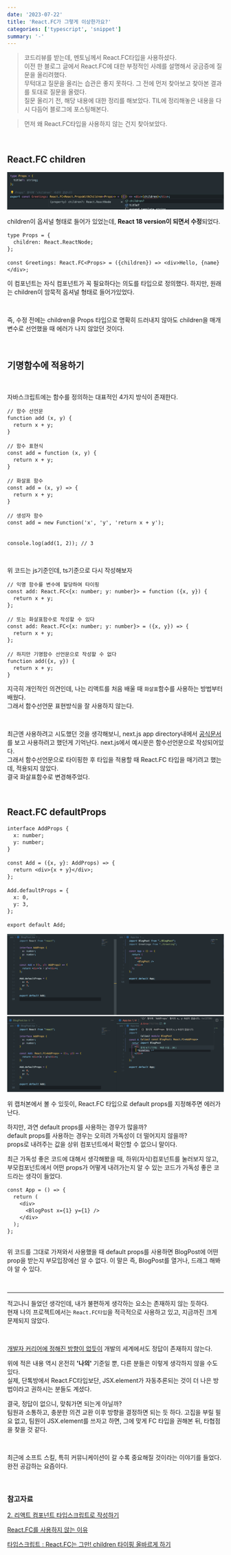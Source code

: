 ```yaml
---
date: '2023-07-22'
title: 'React.FC가 그렇게 이상한가요?'
categories: ['typescript', 'snippet']
summary: '-'
---
```


> 코드리뷰를 받는데, 멘토님께서 React.FC타입을 사용하셨다.  
> 이전 한 블로그 글에서 React.FC에 대한 부정적인 사례를 설명해서 궁금증에 질문을 올리려했다.  
> 무턱대고 질문을 올리는 습관은 좋지 못하다. 그 전에 먼저 찾아보고 찾아본 결과를 토대로 질문을 올렸다.  
> 질문 올리기 전, 해당 내용에 대한 정리를 해보았다. TIL에 정리해놓은 내용을 다시 다듬어 블로그에 포스팅해본다.

> 먼저 왜 React.FC타입을 사용하지 않는 건지 찾아보았다.

<br>

## React.FC children

![React.FC type have note children](./React.FC-chilren-default.png)

children이 옵셔널 형태로 들어가 있었는데, **React 18 version이 되면서 수정**되었다.

```TSX
type Props = {
  children: React.ReactNode;
};

const Greetings: React.FC<Props> = ({children}) => <div>Hello, {name}</div>;
```

이 컴포넌트는 자식 컴포넌트가 꼭 필요하다는 의도를 타입으로 정의했다. 하지만, 원래는 children이 암묵적 옵셔널 형태로 들어가있었다.

<br>

즉, 수정 전에는 children을 Props 타입으로 명확히 드러내지 않아도 children을 매개변수로 선언했을 때 에러가 나지 않았던 것이다.

<br>

## 기명함수에 적용하기

<br>

자바스크립트에는 함수를 정의하는 대표적인 4가지 방식이 존재한다.

```JS
// 함수 선언문
function add (x, y) {
  return x + y;
}

// 함수 표현식
const add = function (x, y) {
  return x + y;
}

// 화살표 함수
const add = (x, y) => {
  return x + y;
}

// 생성자 함수
const add = new Function('x', 'y', 'return x + y');


console.log(add(1, 2)); // 3
```

<br>

위 코드는 js기준인데, ts기준으로 다시 작성해보자

```TS
// 익명 함수를 변수에 할당하여 타이핑
const add: React.FC<{x: number; y: number}> = function ({x, y}) {
  return x + y;
};

// 또는 화살표함수로 작성할 수 있다
const add: React.FC<{x: number; y: number}> = ({x, y}) => {
  return x + y;
};

// 하지만 기명함수 선언문으로 작성할 수 없다
function add({x, y}) {
  return x + y;
}
```

지극히 개인적인 의견인데, 나는 리액트를 처음 배울 때 `화살표`함수를 사용하는 방법부터 배웠다.  
그래서 함수선언문 표현방식을 잘 사용하지 않는다.

<br>

최근엔 사용하려고 시도했던 것을 생각해보니, next.js app directory내에서 [공식문서](https://nextjs.org/docs/pages/building-your-application/routing/api-routes)를 보고 사용하려고 했던게 기억난다. next.js에서 예시문은 함수선언문으로 작성되어있다.  
그래서 함수선언문으로 타이핑한 후 타입을 적용할 때 React.FC 타입을 매기려고 했는데, 적용되지 않았다.  
결국 화살표함수로 변경해주었다.

<br>

## React.FC defaultProps

```TSX
interface AddProps {
  x: number;
  y: number;
}

const Add = ({x, y}: AddProps) => {
  return <div>{x + y}</div>;
};

Add.defaultProps = {
  x: 0,
  y: 3,
};

export default Add;
```

![JSX.element 타입일 때](./default-props-1.png)
![React.FC 타입일 때](./default-props-2.png)

위 캡처본에서 볼 수 있듯이, React.FC 타입으로 default props를 지정해주면 에러가 난다.

하지만, 과연 default props를 사용하는 경우가 많을까?  
default props를 사용하는 경우는 오히려 가독성이 더 떨어지지 않을까?  
props로 내려주는 값을 상위 컴포넌트에서 확인할 수 없으니 말이다.

최근 가독성 좋은 코드에 대해서 생각해봤을 때, 하위(자식)컴포넌트를 눌러보지 않고, 부모컴포넌트에서 어떤 props가 어떻게 내려가는지 알 수 있는 코드가 가독성 좋은 코드라는 생각이 들었다.

```TSX
const App = () => {
  return (
    <div>
      <BlogPost x={1} y={1} />
    </div>
  );
};


```

위 코드를 그대로 가져와서 사용했을 때 default props를 사용하면 BlogPost에 어떤 prop을 받는지 부모입장에선 알 수 없다.
이 말은 즉, BlogPost를 열거나, 드래그 해봐야 알 수 있다.

<br>

---

적고나니 들었던 생각인데, 내가 불편하게 생각하는 요소는 존재하지 않는 듯하다.  
현재 나의 프로젝트에서는 `React.FC타입`을 적극적으로 사용하고 있고, 지금까진 크게 문제되지 않았다.

<br>

[개발자 커리어에 정해진 방향이 없듯이](https://geuni620.github.io/blog/2023/5/20/%EA%B0%9C%EB%B0%9C%EC%9E%90%EC%9D%98_%EC%BB%A4%EB%A6%AC%EC%96%B4/) 개발의 세계에서도 정답이 존재하지 않는다.

위에 적은 내용 역시 온전히 **'나의'** 기준일 뿐, 다른 분들은 이렇게 생각하지 않을 수도 있다.  
실제, 단톡방에서 React.FC타입보단, JSX.element가 자동추론되는 것이 더 나은 방법이라고 권하시는 분들도 계셨다.

결국, 정답이 없으니, 맞춰가면 되는게 아닐까?  
팀원과 소통하고, 충분한 의견 교환 이후 방향을 결정하면 되는 듯 하다.
고집을 부릴 필요 없고, 팀원이 JSX.element를 쓰자고 하면, 그에 맞게 FC 타입을 권해본 뒤, 타협점을 찾을 것 같다.

<br>

최근에 소프트 스킬, 특히 커뮤니케이션이 갈 수록 중요해질 것이라는 이야기를 들었다.  
완전 공감하는 요즘이다.

<br>

### 참고자료

[2. 리액트 컴포넌트 타입스크립트로 작성하기](https://react.vlpt.us/using-typescript/02-ts-react-basic.html)

[React.FC를 사용하지 않는 이유](https://yceffort.kr/2022/03/dont-use-react-fc)

[타입스크립트 : React.FC는 그만! children 타이핑 올바르게 하기](https://itchallenger.tistory.com/641)
